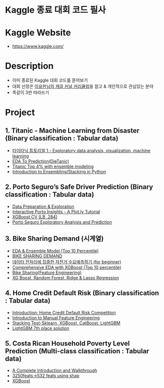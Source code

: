 # Kaggle 종료 대회 코드 필사

# Kaggle Website
- https://www.kaggle.com/

# Description
- 이미 종료된 Kaggle 대회 코드를 뜯어보기 
- 대회 선정은 [이유한님의 캐글 커널 커리큘럼](https://aifrenz.github.io/present_file/%EC%BB%A4%EB%84%90%EC%BB%A4%EB%A6%AC%ED%81%98%EB%9F%BC.pdf)을 참고 & 개인적으로 관심있는 분야 
- 똑같이 3번 따라쓰기

# Project
## 1. Titanic - Machine Learning from Disaster (Binary classification : Tabular data)
- [타이타닉 튜토리얼 1 - Exploratory data analysis, visualization, machine learning](https://kaggle-kr.tistory.com/17?category=868316)
- [EDA To Prediction(DieTanic)](https://www.kaggle.com/ash316/eda-to-prediction-dietanic)
- [Titanic Top 4% with ensemble modeling](https://www.kaggle.com/yassineghouzam/titanic-top-4-with-ensemble-modeling)
- [Introduction to Ensembling/Stacking in Python](https://www.kaggle.com/arthurtok/introduction-to-ensembling-stacking-in-python)

## 2. Porto Seguro’s Safe Driver Prediction (Binary classification : Tabular data)
- [Data Preparation & Exploration](https://www.kaggle.com/bertcarremans/data-preparation-exploration)
- [Interactive Porto Insights - A Plot.ly Tutorial](https://www.kaggle.com/arthurtok/interactive-porto-insights-a-plot-ly-tutorial)
- [XGBoost CV (LB .284)](https://www.kaggle.com/aharless/xgboost-cv-lb-284)
- [Porto Seguro Exploratory Analysis and Prediction](https://www.kaggle.com/gpreda/porto-seguro-exploratory-analysis-and-prediction)

## 3. Bike Sharing Demand (시계열)
- [EDA & Ensemble Model (Top 10 Percentile)](https://www.kaggle.com/code/viveksrinivasan/eda-ensemble-model-top-10-percentile)
- [BIKE SHARING DEMAND](https://www.kaggle.com/code/rajmehra03/bike-sharing-demand-rmsle-0-3194)
- [데이터 전처리에 집중한 자전거 수요예측하기 (for beginner)](https://www.kaggle.com/code/kwonyoung234/for-beginner)
- [Comprehensive EDA with XGBoost (Top 10 percentile)](https://www.kaggle.com/code/miteshyadav/comprehensive-eda-with-xgboost-top-10-percentile)
- [Bike Sharing(Feature Engineering)](https://www.kaggle.com/code/fatmakursun/bike-sharing-feature-engineering)
- [XG Boost, Random Forest, Ridge & Lasso Regression](https://www.kaggle.com/code/carolineecc/xg-boost-random-forest-ridge-lasso-regression)

## 4. Home Credit Default Risk (Binary classification : Tabular data)
- [Introduction: Home Credit Default Risk Competition](https://www.kaggle.com/code/willkoehrsen/start-here-a-gentle-introduction/notebook)
- [Introduction to Manual Feature Engineering](https://www.kaggle.com/code/willkoehrsen/introduction-to-manual-feature-engineering/notebook)
- [Stacking Test-Sklearn, XGBoost, CatBoost, LightGBM](https://www.kaggle.com/code/eliotbarr/stacking-test-sklearn-xgboost-catboost-lightgbm/script)
- [LightGBM 7th place solution](https://www.kaggle.com/code/jsaguiar/lightgbm-7th-place-solution/script)

## 5. Costa Rican Household Poverty Level Prediction (Multi-class classification : Tabular data)
- [A Complete Introduction and Walkthrough](https://www.kaggle.com/code/willkoehrsen/a-complete-introduction-and-walkthrough/notebook)
- [3250feats->532 feats using shap](https://www.kaggle.com/code/youhanlee/3250feats-532-feats-using-shap-lb-0-436/notebook)
- [XGBoost](https://www.kaggle.com/code/skooch/xgboost/notebook)
